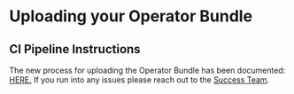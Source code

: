 # Uploading your Operator Bundle

## CI Pipeline Instructions <a href="manually-upload-your-image" id="manually-upload-your-image"></a>

The new process for uploading the Operator Bundle has been documented:[ HERE.](https://github.com/redhat-openshift-ecosystem/certification-releases/blob/main/4.9/ga/ci-pipeline.md#operator-certification-ci-pipelineinstructions) If you run into any issues please reach out to the [Success Team](https://connect.redhat.com/support/technology-partner/#/).&#x20;
